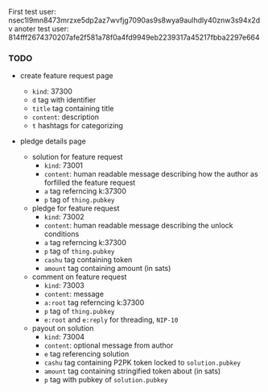 First test user: nsec1l9mn8473mrzxe5dp2az7wvfjg7090as9s8wya9aulhdly40znw3s94x2dv
anoter test user: 814fff2674370207afe2f581a78f0a4fd9949eb2239317a45217fbba2297e664

### TODO

- create feature request page

  - `kind`: 37300
  - `d` tag with identifier
  - `title` tag containing title
  - `content`: description
  - `t` hashtags for categorizing

- pledge details page
  - solution for feature request
    - `kind`: 73001
    - `content`: human readable message describing how the author as forfilled the feature request
    - `a` tag referncing k:37300
    - `p` tag of `thing.pubkey`
  - pledge for feature request
    - `kind`: 73002
    - `content`: human readable message describing the unlock conditions
    - `a` tag referncing k:37300
    - `p` tag of `thing.pubkey`
    - `cashu` tag containing token
    - `amount` tag containing amount (in sats)
  - comment on feature request
    - `kind`: 73003
    - `content`: message
    - `a:root` tag referncing k:37300
    - `p` tag of `thing.pubkey`
    - `e:root` and `e:reply` for threading, `NIP-10`
  - payout on solution
    - `kind`: 73004
    - `content`: optional message from author
    - `e` tag referencing solution
    - `cashu` tag containing P2PK token locked to `solution.pubkey`
    - `amount` tag containing stringified token about (in sats)
    - `p` tag with pubkey of `solution.pubkey`
